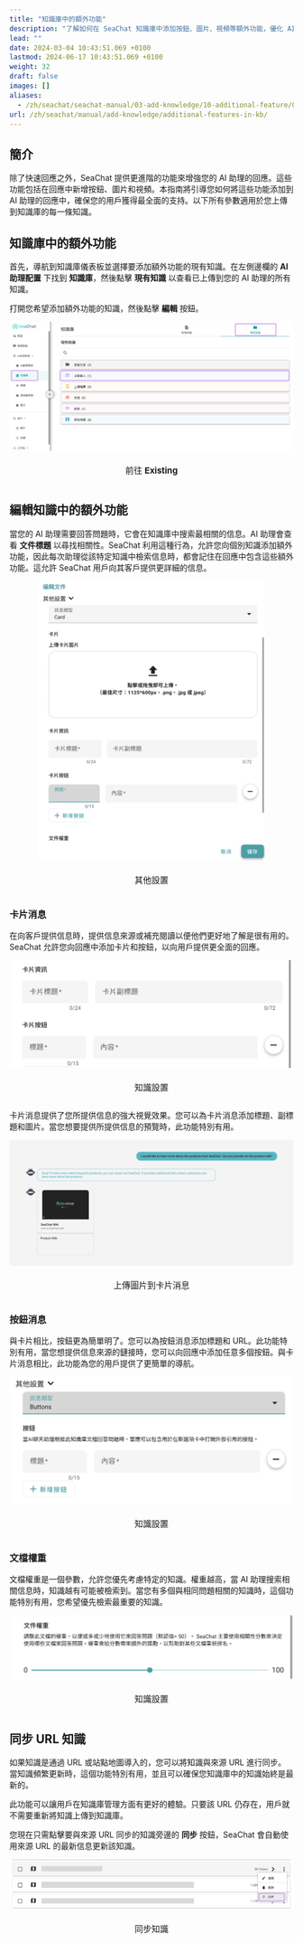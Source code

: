 ```yaml
---
title: "知識庫中的額外功能"
description: "了解如何在 SeaChat 知識庫中添加按鈕、圖片、視頻等額外功能，優化 AI 助理回應，並同步最新知識以提供精準支持。"
lead: ""
date: 2024-03-04 10:43:51.069 +0100
lastmod: 2024-06-17 10:43:51.069 +0100
weight: 32
draft: false
images: []
aliases:
  - /zh/seachat/seachat-manual/03-add-knowledge/10-additional-feature/01-additional-features-in-kb
url: /zh/seachat/manual/add-knowledge/additional-features-in-kb/
---
```


## 簡介

除了快速回應之外，SeaChat 提供更進階的功能來增強您的 AI 助理的回應。這些功能包括在回應中新增按鈕、圖片和視頻。本指南將引導您如何將這些功能添加到 AI 助理的回應中，確保您的用戶獲得最全面的支持。以下所有參數適用於您上傳到知識庫的每一條知識。

## 知識庫中的額外功能

首先，導航到知識庫儀表板並選擇要添加額外功能的現有知識。在左側邊欄的 **AI助理配置** 下找到 **知識庫**，然後點擊 **現有知識** 以查看已上傳到您的 AI 助理的所有知識。

打開您希望添加額外功能的知識，然後點擊 **編輯** 按鈕。

<div id="additional-setting-ui" style="display: flex; flex-direction: column; align-items: center;">
<div style="width: 100%; text-align: center; display: flex; flex-direction: column; align-items: center; justify-item: center">
    <a href="/images/seachat/zh/knowledge-advanced-features/knowledge-additional-features/kb-dashboard.png" target="_blank">
    <img width="100%" style="border-radius: 0.4rem; cursor: zoom-in;" src="/images/seachat/zh/knowledge-advanced-features/knowledge-additional-features/kb-dashboard.png" alt="image showcasing how to write an agent description">
    </a>
</div>
    <p style="margin-top: 20px; font-size: 15px">前往 <strong>Existing</strong></p>
</div>

## 編輯知識中的額外功能

當您的 AI 助理需要回答問題時，它會在知識庫中搜索最相關的信息。AI 助理會查看 **文件標題** 以尋找相關性。SeaChat 利用這種行為，允許您向個別知識添加額外功能，因此每次助理從該特定知識中檢索信息時，都會記住在回應中包含這些額外功能。這允許 SeaChat 用戶向其客戶提供更詳細的信息。

<div id="additional-setting-ui" style="display: flex; flex-direction: column; align-items: center;">
<div style="width: 100%; text-align: center; display: flex; flex-direction: column; align-items: center; justify-item: center">
    <a href="/images/seachat/zh/knowledge-advanced-features/knowledge-additional-features/additional-settings.png" target="_blank">
    <img width="80%" style="border-radius: 0.4rem; cursor: zoom-in;" src="/images/seachat/zh/knowledge-advanced-features/knowledge-additional-features/additional-settings.png" alt="image showcasing how to write an agent description">
    </a>
</div>
    <p style="margin-top: 20px; font-size: 15px">其他設置</p>
</div>

### 卡片消息

在向客戶提供信息時，提供信息來源或補充閱讀以便他們更好地了解是很有用的。SeaChat 允許您向回應中添加卡片和按鈕，以向用戶提供更全面的回應。

<div id="additional-setting-ui" style="display: flex; flex-direction: column; align-items: center;">
<div style="width: 100%; text-align: center; display: flex; flex-direction: column; align-items: center; justify-item: center">
    <a href="/images/seachat/zh/knowledge-advanced-features/knowledge-additional-features/card-info.png" target="_blank">
    <img width="100%" style="border-radius: 0.4rem; cursor: zoom-in;" src="/images/seachat/zh/knowledge-advanced-features/knowledge-additional-features/card-info.png" alt="image showcasing how to write an agent description">
    </a>
</div>
    <p style="margin-top: 20px; font-size: 15px">知識設置</p>
</div>

卡片消息提供了您所提供信息的強大視覺效果。您可以為卡片消息添加標題、副標題和圖片。當您想要提供所提供信息的預覽時，此功能特別有用。

<div id="additional-setting-ui" style="display: flex; flex-direction: column; align-items: center;">
<div style="width: 100%; text-align: center; display: flex; flex-direction: column; align-items: center; justify-item: center">
    <a href="/images/seachat/zh/knowledge-advanced-features/knowledge-additional-features/card-msg.png" target="_blank">
    <img width="100%" style="border-radius: 0.4rem; cursor: zoom-in;" src="/images/seachat/zh/knowledge-advanced-features/knowledge-additional-features/card-msg.png" alt="image showcasing how to write an agent description">
    </a>
</div>
    <p style="margin-top: 20px; font-size: 15px">上傳圖片到卡片消息</p>
</div>

### 按鈕消息

與卡片相比，按鈕更為簡單明了。您可以為按鈕消息添加標題和 URL。此功能特別有用，當您想提供信息來源的鏈接時，您可以向回應中添加任意多個按鈕。與卡片消息相比，此功能為您的用戶提供了更簡單的導航。

<div id="additional-setting-ui" style="display: flex; flex-direction: column; align-items: center;">
<div style="width: 100%; text-align: center; display: flex; flex-direction: column; align-items: center; justify-item: center">
    <a href="/images/seachat/zh/knowledge-advanced-features/knowledge-additional-features/btn-msg.png" target="_blank">
    <img width="100%" style="border-radius: 0.4rem; cursor: zoom-in;" src="/images/seachat/zh/knowledge-advanced-features/knowledge-additional-features/btn-msg.png" alt="image showcasing how to write an agent description">
    </a>
</div>
    <p style="margin-top: 20px; font-size: 15px">知識設置</p>
</div>

### 文檔權重

文檔權重是一個參數，允許您優先考慮特定的知識。權重越高，當 AI 助理搜索相關信息時，知識越有可能被檢索到。當您有多個與相同問題相關的知識時，這個功能特別有用，您希望優先檢索最重要的知識。

<div id="additional-setting-ui" style="display: flex; flex-direction: column; align-items: center;">
<div style="width: 100%; text-align: center; display: flex; flex-direction: column; align-items: center; justify-item: center">
    <a href="/images/seachat/zh/knowledge-advanced-features/knowledge-additional-features/doc-weight.png" target="_blank">
    <img width="100%" style="border-radius: 0.4rem; cursor: zoom-in;" src="/images/seachat/zh/knowledge-advanced-features/knowledge-additional-features/doc-weight.png" alt="image showcasing how to write an agent description">
    </a>
</div>
    <p style="margin-top: 20px; font-size: 15px">知識設置</p>
</div>

## 同步 URL 知識

如果知識是通過 URL 或站點地圖導入的，您可以將知識與來源 URL 進行同步。當知識頻繁更新時，這個功能特別有用，並且可以確保您知識庫中的知識始終是最新的。

此功能可以讓用戶在知識庫管理方面有更好的體驗。只要該 URL 仍存在，用戶就不需要重新將知識上傳到知識庫。

您現在只需點擊要與來源 URL 同步的知識旁邊的 **同步** 按鈕，SeaChat 會自動使用來源 URL 的最新信息更新該知識。

<div id="additional-setting-ui" style="display: flex; flex-direction: column; align-items: center;">
<div style="width: 100%; text-align: center; display: flex; flex-direction: column; align-items: center; justify-item: center">
    <a href="/images/seachat/zh/knowledge-advanced-features/knowledge-additional-features/sync-button.png" target="_blank">
    <img width="100%" style="border-radius: 0.4rem; cursor: zoom-in;" src="/images/seachat/zh/knowledge-advanced-features/knowledge-additional-features/sync-button.png" alt="同步知識按鈕">
    </a>
</div>
    <p style="margin-top: 20px; font-size: 15px">同步知識</p>
</div>